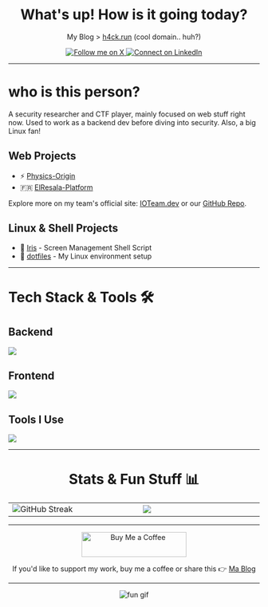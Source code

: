 <h1 align="center">What's up! How is it going today?</h1>

<p align="center">
  My Blog > <a href="https://h4ck.run">h4ck.run</a> (cool domain.. huh?)
</p>

<p align="center">
  <a href="https://x.com/MushroomWasp" target="_blank">
    <img src="https://img.shields.io/badge/X-black?logo=x&style=for-the-badge" alt="Follow me on X">
  </a>
  <a href="https://www.linkedin.com/in/omarmhasan" target="_blank">
    <img src="https://img.shields.io/badge/LinkedIn-blue?logo=linkedin&style=for-the-badge" alt="Connect on LinkedIn">
  </a>
</p>


---

# who is this person?

A security researcher and CTF player, mainly focused on web stuff right now. Used to work as a backend dev before diving into security. Also, a big Linux fan!

## Web Projects
- ⚡ [Physics-Origin](https://physics-origin.vercel.app)
- 🇫🇷 [ElResala-Platform](https://elresala-platform.vercel.app)

Explore more on my team's official site: [IOTeam.dev](https://ioteam.dev) or our [GitHub Repo](https://github.com/IOTeamOfficial).

## Linux & Shell Projects
- 👀 [Iris](https://github.com/MushroomWasp/iris) - Screen Management Shell Script
- 📂 [dotfiles](https://github.com/MushroomWasp/dotfiles) - My Linux environment setup

---

# Tech Stack & Tools 🛠️

## Backend
<img src="https://skillicons.dev/icons?i=js,ts,nodejs,nextjs,express,mongo,postgres,prisma,python,linux,php" />

## Frontend
<img src="https://skillicons.dev/icons?i=js,ts,react,nextjs,html,css,tailwind" />

## Tools I Use
<img src="https://skillicons.dev/icons?i=linux,git,docker,npm" />

---

<h1 align="center">Stats & Fun Stuff 📊</h1>

<table align="center">
  <tr>
    <td width="500px">
      <img align="center" src="https://github-readme-streak-stats.herokuapp.com/?user=MushroomWasp&theme=dark" alt="GitHub Streak" />
    </td>
    <td width="500px">
        <img src="https://github-readme-stats.vercel.app/api/top-langs/?username=MushroomWasp&hide_border=true&layout=compact&theme=dark" align="center" />
    </td>
  </tr>
</table>

---

<p align="center">
  <a href="https://www.buymeacoffee.com/omarmhasan">
    <img src="https://cdn.buymeacoffee.com/buttons/v2/default-yellow.png" height="50" width="210" alt="Buy Me a Coffee" />
  </a>
</p>
<p align="center">
  If you'd like to support my work, buy me a coffee or share this 👉 <a href="https://h4ck.run/" target="_blank">Ma Blog</a>
</p>

---

<p align="center">
  <img src="https://media4.giphy.com/media/v1.Y2lkPTc5MGI3NjExaHFrYTdqc3cwemR3Y293eW4yc2o4aXVyazdpdzFnNmFxZnZ6aTl1ZyZlcD12MV9pbnRlcm5hbF9naWZfYnlfaWQmY3Q9Zw/bSEkPdQfsSHCMYn7fD/giphy.gif" alt="fun gif">
</p>

